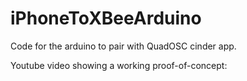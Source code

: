 # iPhoneToXBeeArduino
Code for the arduino to pair with QuadOSC cinder app.

Youtube video showing a working proof-of-concept:
